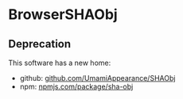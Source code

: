 # BrowserSHAObj

## Deprecation
This software has a new home:
* github: [github.com/UmamiAppearance/SHAObj](https://github.com/UmamiAppearance/SHAObj)
* npm: [npmjs.com/package/sha-obj](https://www.npmjs.com/package/sha-obj)